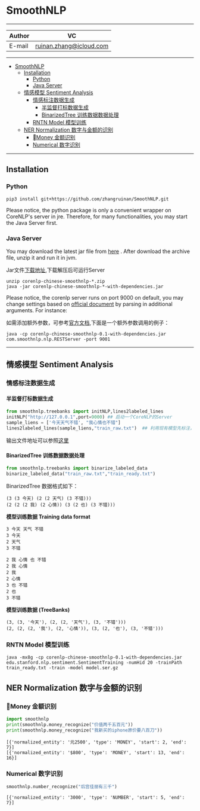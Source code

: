 # SmoothNLP

****	
|Author|VC|
|---|---
|E-mail|ruinan.zhang@icloud.com|
****

<!-- TOC -->

- [SmoothNLP](#smoothnlp)
    - [Installation](#installation)
        - [Python](#python)
        - [Java Server](#java-server)
    - [情感模型 Sentiment Analysis](#情感模型-sentiment-analysis)
        - [情感标注数据生成](#情感标注数据生成)
            - [半监督打标数据生成](#半监督打标数据生成)
            - [BinarizedTree 训练数据数据处理](#binarizedtree-训练数据数据处理)
        - [RNTN Model 模型训练](#rntn-model-模型训练)
    - [NER Normalization 数字与金额的识别](#ner-normalization-数字与金额的识别)
        - [Money 金额识别](#money-金额识别)
        - [Numerical 数字识别](#numerical-数字识别)

<!-- /TOC -->
    
-----------

## Installation
### Python 
```shell
pip3 install git+https://github.com/zhangruinan/SmoothNLP.git
```
Please notice, the python package is only a convenient wrapper on CoreNLP's server in jre. 
Therefore, for many functionalities, you may start the Java Server first. 

### Java Server
You may download the latest jar file from [here](https://github.com/zhangruinan/SmoothNLP/releases)
. After download the archive file, unzip it and run it in jvm.

Jar文件[下载地址](https://github.com/zhangruinan/SmoothNLP/releases),下载解压后可运行Server
```shell
unzip corenlp-chinese-smoothnlp-*.zip
java -jar corenlp-chinese-smoothnlp-*-with-dependencies.jar 
```
Please notice, the corenlp server runs on port 9000 on default, you may change settings based on 
[official document](https://stanfordnlp.github.io/CoreNLP/corenlp-server.html) by parsing in additional arguments.
For instance:

如需添加额外参数，可参考[官方文档](https://stanfordnlp.github.io/CoreNLP/corenlp-server.html),下面是一个额外参数调用的例子：
```shell
java -cp corenlp-chinese-smoothnlp-0.1-with-dependencies.jar com.smoothnlp.nlp.RESTServer -port 9001
``` 
------------

## 情感模型 Sentiment Analysis 
### 情感标注数据生成
#### 半监督打标数据生成
```python
from smoothnlp.treebanks import initNLP,lines2labeled_lines
initNLP("http://127.0.0.1",port=9000) ## 启动一个CoreNLP的Server
sample_liens = ['今天天气不错', "我心情也不错"]
lines2labeled_lines(sample_liens,"train_raw.txt")  ## 利用现有模型先标注，并写入到文件
```
输出文件地址可以参照[这里](https://github.com/zhangruinan/SmoothNLP/blob/master/smoothnlp/examples/sample_out.txt)

#### BinarizedTree 训练数据数据处理
```python
from smoothnlp.treebanks import binarize_labeled_data
binarize_labeled_data("train_raw.txt","train_ready.txt")
```
BinarizedTree 数据格式如下：
```text
(3 (3 今天) (2 (2 天气) (3 不错)))
(2 (2 (2 我) (2 心情)) (3 (2 也) (3 不错)))
```



**模型训练数据 Training data format**
```angular2html
3 今天 天气 不错
3 今天
2 天气
3 不错

2 我 心情 也 不错
2 我 心情
2 我
2 心情
3 也 不错
2 也
3 不错
```

**模型训练数据 (TreeBanks)**
```angular2html
(3, (3, '今天'), (2, (2, '天气'), (3, '不错')))
(2, (2, (2, '我'), (2, '心情')), (3, (2, '也'), (3, '不错')))
```

### RNTN Model 模型训练

```shell
java -mx8g -cp corenlp-chinese-smoothnlp-0.1-with-dependencies.jar edu.stanford.nlp.sentiment.SentimentTraining -numHid 20 -trainPath train_ready.txt -train -model model.ser.gz
```

## NER Normalization 数字与金额的识别
### Money 金额识别
```python
import smoothnlp
print(smoothnlp.money_recognize("价值两千五百元"))
print(smoothnlp.money_recognize("我新买的iphone原价要八百刀"))
```

```shell
[{'normalized_entity': '元2500', 'type': 'MONEY', 'start': 2, 'end': 7}]
[{'normalized_entity': '$800', 'type': 'MONEY', 'start': 13, 'end': 16}]
```
### Numerical 数字识别
```python
smoothnlp.number_recognize("后宫佳丽有三千")
```

```shell
[{'normalized_entity': '3000', 'type': 'NUMBER', 'start': 5, 'end': 7}]
```
